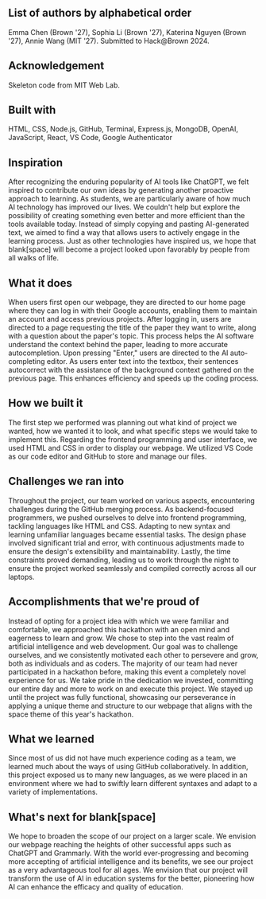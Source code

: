 ## List of authors by alphabetical order
Emma Chen (Brown '27), Sophia Li (Brown '27), Katerina Nguyen (Brown '27), Annie Wang (MIT '27).
Submitted to Hack@Brown 2024.

## Acknowledgement
Skeleton code from MIT Web Lab.

## Built with
HTML, CSS, Node.js, GitHub, Terminal, Express.js, MongoDB, OpenAI, JavaScript, React, VS Code, Google Authenticator

## Inspiration
After recognizing the enduring popularity of AI tools like ChatGPT, we felt inspired to contribute our own ideas by generating another proactive approach to learning. As students, we are particularly aware of how much AI technology has improved our lives. We couldn't help but explore the possibility of creating something even better and more efficient than the tools available today. Instead of simply copying and pasting AI-generated text, we aimed to find a way that allows users to actively engage in the learning process. Just as other technologies have inspired us, we hope that blank[space] will become a project looked upon favorably by people from all walks of life.

## What it does
When users first open our webpage, they are directed to our home page where they can log in with their Google accounts, enabling them to maintain an account and access previous projects. After logging in, users are directed to a page requesting the title of the paper they want to write, along with a question about the paper's topic. This process helps the AI software understand the context behind the paper, leading to more accurate autocompletion. Upon pressing "Enter," users are directed to the AI auto-completing editor. As users enter text into the textbox, their sentences autocorrect with the assistance of the background context gathered on the previous page. This enhances efficiency and speeds up the coding process.

## How we built it
The first step we performed was planning out what kind of project we wanted, how we wanted it to look, and what specific steps we would take to implement this. Regarding the frontend programming and user interface, we used HTML and CSS in order to display our webpage. We utilized VS Code as our code editor and GitHub to store and manage our files.

## Challenges we ran into
Throughout the project, our team worked on various aspects, encountering challenges during the GitHub merging process. As backend-focused programmers, we pushed ourselves to delve into frontend programming, tackling languages like HTML and CSS. Adapting to new syntax and learning unfamiliar languages became essential tasks. The design phase involved significant trial and error, with continuous adjustments made to ensure the design's extensibility and maintainability. Lastly, the time constraints proved demanding, leading us to work through the night to ensure the project worked seamlessly and compiled correctly across all our laptops.

## Accomplishments that we're proud of
Instead of opting for a project idea with which we were familiar and comfortable, we approached this hackathon with an open mind and eagerness to learn and grow. We chose to step into the vast realm of artificial intelligence and web development. Our goal was to challenge ourselves, and we consistently motivated each other to persevere and grow, both as individuals and as coders. The majority of our team had never participated in a hackathon before, making this event a completely novel experience for us. We take pride in the dedication we invested, committing our entire day and more to work on and execute this project. We stayed up until the project was fully functional, showcasing our perseverance in applying a unique theme and structure to our webpage that aligns with the space theme of this year's hackathon.

## What we learned
Since most of us did not have much experience coding as a team, we learned much about the ways of using GitHub collaboratively. In addition, this project exposed us to many new languages, as we were placed in an environment where we had to swiftly learn different syntaxes and adapt to a variety of implementations. 

## What's next for blank[space]
We hope to broaden the scope of our project on a larger scale. We envision our webpage reaching the heights of other successful apps such as ChatGPT and Grammarly. With the world ever-progressing and becoming more accepting of artificial intelligence and its benefits, we see our project as a very advantageous tool for all ages. We envision that our project will transform the use of AI in education systems for the better, pioneering how AI can enhance the efficacy and quality of education.
